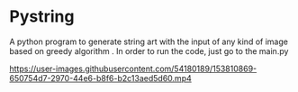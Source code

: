 # Pystring
A python program to generate string art with the input of any kind of image based on greedy algorithm
. In order to run the code, just go to the main.py 

https://user-images.githubusercontent.com/54180189/153810869-650754d7-2970-44e6-b8f6-b2c13aed5d60.mp4
